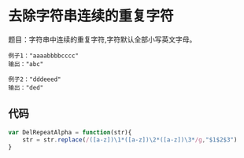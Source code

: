 # 去除字符串连续的重复字符

题目：字符串中连续的重复字符,字符默认全部小写英文字母。

    例子1："aaaabbbbcccc"
    输出："abc"

    例子2："dddeeed"
    输出："ded"

## 代码

``` Javascript
var DelRepeatAlpha = function(str){
    str = str.replace(/([a-z])\1*([a-z])\2*([a-z])\3*/g,"$1$2$3")
}
```